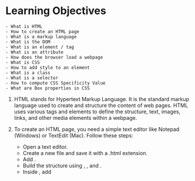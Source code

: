 # Learning Objectives

    - What is HTML
    - How to create an HTML page
    - What is a markup language
    - What is the DOM
    - What is an element / tag
    - What is an attribute
    - How does the browser load a webpage
    - What is CSS
    - How to add style to an element
    - What is a class
    - What is a selector
    - How to compute CSS Specificity Value
    - What are Box properties in CSS

1.  HTML stands for Hypertext Markup Language. It is the standard markup language used to create and structure the content of web pages. HTML uses various tags and elements to define the structure, text, images, links, and other media elements within a webpage.

2.  To create an HTML page, you need a simple text editor like Notepad (Windows) or TextEdit (Mac). Follow these steps:
    - Open a text editor.
    - Create a new file and save it with a .html extension.
    - Add <!DOCTYPE html>.
    - Build the structure using <html>, <head>, and <body>.
    - Inside <head>, add <title> for the webpage's title.
    - In <body>, add content with HTML elements.
    - Save and view in a web browser.

Here's a simple example of an HTML page:

    <!DOCTYPE html>
    <html>
    <head>
    <title>My First Webpage</title>
    </head>
    <body>
    <h1>Hello, World!</h1>
    <p>This is my first webpage.</p>
    </body>
    </html>

3.  Markup language uses tags or codes to annotate a document's structure and content. HTML is a prime example, defining the structure and content of webpages for web browsers to interpret and display.

4.  The DOM (Document Object Model) is a browser's programming interface for dynamically modifying web pages using JavaScript. It represents the document's structure as a tree of objects, enabling developers to access and change content and styles in real-time.

5.  In HTML, an element (also known as a tag) is a fundamental building block that defines the structure and content of a document. Elements are represented by opening and closing tags, which enclose the content they describe.

6.  HTML attributes provide additional information about an element. They are specified within the opening tag of an element and consist of a name and a value, separated by an equal sign. Attributes modify the behavior or appearance of an element. For example, the src attribute in an <img> tag specifies the image's source URL.

7.  The browser loads a webpage by:

    Parsing the URL and finding the IP address.
    Sending an HTTP request to the web server.
    Receiving and rendering the HTML content.
    Downloading additional resources like images and scripts.
    Applying styles and executing JavaScript.
    Completing the page load for user interaction.

8.  CSS stands for Cascading Style Sheets. It is a stylesheet language used to control the presentation and layout of HTML documents. With CSS, you can apply styles such as colors, fonts, margins, padding, and positioning to elements on a webpage. CSS allows you to separate the document's content (HTML) from its presentation (styling), making it easier to maintain and update the design.

9.  You can add styles to an element using CSS. There are multiple ways to apply styles, but the most common is by using the style attribute directly in the HTML element.

Example:

    <p style="color: blue; font-size: 16px;">This is a styled paragraph.</p>

10. A class in CSS is a reusable identifier that allows you to apply styles to multiple elements without having to repeat the styles for each element individually. You can assign a class to an HTML element using the class attribute. Then, in your CSS stylesheet, you define the styles for that class, and any element with that class will inherit those styles.

11. In CSS, a selector is a pattern that is used to select and target specific HTML elements to apply styles. Selectors can be based on element names, class names, IDs, attributes, and more. CSS rules consist of selectors followed by curly braces {} that contain the styles to be applied to the selected elements.

Example:

    p {
    color: blue;
    }

12. To compute CSS specificity:

    Count ID selectors (1 per ID).
    Count class selectors, attribute selectors, and pseudo-classes (1 per class, attribute, or pseudo-class).
    Count element selectors and pseudo-elements (1 per element or pseudo-element).
    For inline styles, add 1000 to the specificity value.
